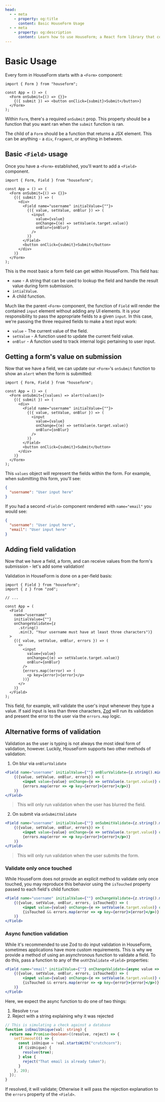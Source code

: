 ```yaml
---
head:
  - - meta
    - property: og:title
      content: Basic HouseForm Usage
  - - meta
    - property: og:description
      content: Learn how to use HouseForm; a React form library that colocates your forms' validation logic and UI into one place.
---
```


# Basic Usage

Every form in HouseForm starts with a `<Form>` component:

```tsx
import { Form } from "houseform";

const App = () => (
  <Form onSubmit={() => {}}>
    {({ submit }) => <button onClick={submit}>Submit</button>}
  </Form>
);
```

Within `Form`, there's a required `onSubmit` prop. This property should be a function that you want ran when the `submit` function is ran.

The child of a `Form` should be a function that returns a JSX element. This can be anything - a `div`, `Fragment`, or anything in between.

## Basic `<Field>` usage

Once you have a `<Form>` established, you'll want to add a `<Field>` component.

```tsx
import { Form, Field } from "houseform";

const App = () => (
  <Form onSubmit={() => {}}>
    {({ submit }) => (
      <div>
        <Field name="username" initialValue={""}>
          {({ value, setValue, onBlur }) => (
            <input
              value={value}
              onChange={(e) => setValue(e.target.value)}
              onBlur={onBlur}
            />
          )}
        </Field>
        <button onClick={submit}>Submit</button>
      </div>
    )}
  </Form>
);
```

This is the most basic a form field can get within HouseForm. This field has:

- `name` - A string that can be used to lookup the field and handle the result value during form submission.
- `intialValue`.
- A child function.

Much like the parent `<Form>` component, the function of `Field` will render the contained `input` element without adding any UI elements. It is your responsibility to pass the appropriate fields to a given `input`. In this case, we're passing the three required fields to make a text input work:

- `value` - The current value of the field.
- `setValue` - A function used to update the current field value.
- `onBlur` - A function used to track internal logic pertaining to user input.

## Getting a form's value on submission

Now that we have a field, we can update our `<Form>`'s `onSubmit` function to show an `alert` when the form is submitted:

```tsx {2}
import { Form, Field } from "houseform";

const App = () => (
  <Form onSubmit={(values) => alert(values)}>
    {({ submit }) => (
      <div>
        <Field name="username" initialValue={""}>
          {({ value, setValue, onBlur }) => (
            <input
              value={value}
              onChange={(e) => setValue(e.target.value)}
              onBlur={onBlur}
            />
          )}
        </Field>
        <button onClick={submit}>Submit</button>
      </div>
    )}
  </Form>
);
```

This `values` object will represent the fields within the form. For example, when submitting this form, you'll see:

```json
{
  "username": "User input here"
}
```

If you had a second `<Field>` component rendered with `name="email"` you would see:

```json
{
  "username": "User input here",
  "email": "User input here"
}
```

## Adding field validation

Now that we have a field, a form, and can receive values from the form's submission - let's add some validation!

Validation in HouseForm is done on a per-field basis:

```tsx
import { Field } from "houseform";
import { z } from "zod";

// ...

const App = (
  <Field
    name="username"
    initialValue={""}
    onChangeValidate={z
      .string()
      .min(3, "Your username must have at least three characters")}
  >
    {({ value, setValue, onBlur, errors }) => (
      <>
        <input
          value={value}
          onChange={(e) => setValue(e.target.value)}
          onBlur={onBlur}
        />
        {errors.map((error) => (
          <p key={error}>{error}</p>
        ))}
      </>
    )}
  </Field>
);
```

This field, for example, will validate the user's input whenever they type a value. If said input is less than three characters, [Zod](https://github.com/colinhacks/zod) will run its validation and present the error to the user via the `errors.map` logic.

## Alternative forms of validation

Validation as the user is typing is not always the most ideal form of validation, however. Luckily, HouseForm supports two other methods of validation:

1. On blur via `onBlurValidate`

```jsx
<Field name="username" initialValue={""} onBlurValidate={z.string().min(3, "Your username must have at least three characters")}>
    {({value, setValue, onBlur, errors}) => (
	    <input value={value} onChange={e => setValue(e.target.value)} onBlur={onBlur}/>
        {errors.map(error => <p key={error}>{error}</p>)}
    )}
</Field>
```

> This will only run validation when the user has blurred the field.

2. On submit via `onSubmitValidate`

```jsx
<Field name="username" initialValue={""} onSubmitValidate={z.string().min(3, "Your username must have at least three characters")}>
    {({value, setValue, onBlur, errors}) => (
	    <input value={value} onChange={e => setValue(e.target.value)} onBlur={onBlur}/>
        {errors.map(error => <p key={error}>{error}</p>)}
    )}
</Field>
```

> This will only run validation when the user submits the form.

### Validate only once touched

While HouseForm does not provide an explicit method to validate only once touched, you may reproduce this behavior using the `isTouched` property passed to each field's child function:

```jsx
<Field name="username" initialValue={""} onChangeValidate={z.string().min(3, "Your username must have at least three characters")}>
    {({value, setValue, onBlur, errors, isTouched}) => (
	    <input value={value} onChange={e => setValue(e.target.value)} onBlur={onBlur}/>
        {isTouched && errors.map(error => <p key={error}>{error}</p>)}
    )}
</Field>
```

### Async function validation

While it's recommended to use Zod to do input validation in HouseForm, sometimes applications have more custom requirements. This is why we provide a method of using an asynchronous function to validate a field. To do this, pass a function to any of the `onXYZValidate` `<Field>` properties:

```jsx
<Field name="email" initialValue={""} onChangeValidate={async value => {return await isEmailUnique(value)}}>
    {({value, setValue, onBlur, errors, isTouched}) => (
	    <input value={value} onChange={e => setValue(e.target.value)} onBlur={onBlur}/>
        {isTouched && errors.map(error => <p key={error}>{error}</p>)}
    )}
</Field>
```

Here, we expect the async function to do one of two things:

1. Resolve `true`
2. Reject with a string explaining why it was rejected

```typescript
// This is simulating a check against a database
function isEmailUnique(val: string) {
  return new Promise<boolean>((resolve, reject) => {
    setTimeout(() => {
      const isUnique = !val.startsWith("crutchcorn");
      if (isUnique) {
        resolve(true);
      } else {
        reject("That email is already taken");
      }
    }, 20);
  });
}
```

If resolved, it will validate; Otherwise it will pass the rejection explanation to the `errors` property of the `<Field>`.
